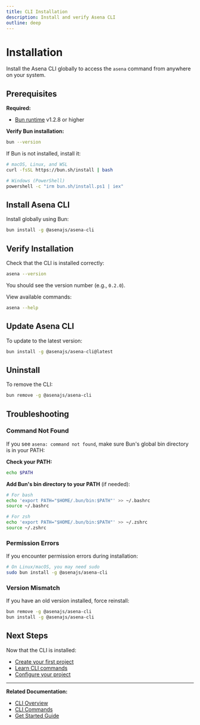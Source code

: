 ```yaml
---
title: CLI Installation
description: Install and verify Asena CLI
outline: deep
---
```


# Installation

Install the Asena CLI globally to access the `asena` command from anywhere on your system.

## Prerequisites

**Required:**
- [Bun runtime](https://bun.sh) v1.2.8 or higher

**Verify Bun installation:**

```bash
bun --version
```

If Bun is not installed, install it:

```bash
# macOS, Linux, and WSL
curl -fsSL https://bun.sh/install | bash

# Windows (PowerShell)
powershell -c "irm bun.sh/install.ps1 | iex"
```

## Install Asena CLI

Install globally using Bun:

```bash
bun install -g @asenajs/asena-cli
```

## Verify Installation

Check that the CLI is installed correctly:

```bash
asena --version
```

You should see the version number (e.g., `0.2.0`).

View available commands:

```bash
asena --help
```

## Update Asena CLI

To update to the latest version:

```bash
bun install -g @asenajs/asena-cli@latest
```

## Uninstall

To remove the CLI:

```bash
bun remove -g @asenajs/asena-cli
```

## Troubleshooting

### Command Not Found

If you see `asena: command not found`, make sure Bun's global bin directory is in your PATH:

**Check your PATH:**

```bash
echo $PATH
```

**Add Bun's bin directory to your PATH** (if needed):

```bash
# For bash
echo 'export PATH="$HOME/.bun/bin:$PATH"' >> ~/.bashrc
source ~/.bashrc

# For zsh
echo 'export PATH="$HOME/.bun/bin:$PATH"' >> ~/.zshrc
source ~/.zshrc
```

### Permission Errors

If you encounter permission errors during installation:

```bash
# On Linux/macOS, you may need sudo
sudo bun install -g @asenajs/asena-cli
```

### Version Mismatch

If you have an old version installed, force reinstall:

```bash
bun remove -g @asenajs/asena-cli
bun install -g @asenajs/asena-cli
```

## Next Steps

Now that the CLI is installed:

- [Create your first project](/docs/cli/examples)
- [Learn CLI commands](/docs/cli/commands)
- [Configure your project](/docs/cli/configuration)

---

**Related Documentation:**
- [CLI Overview](/docs/cli/overview)
- [CLI Commands](/docs/cli/commands)
- [Get Started Guide](/docs/get-started)
